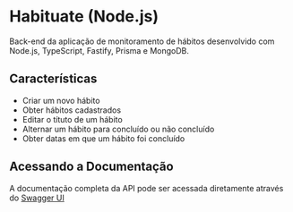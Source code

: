 # Habituate (Node.js)

Back-end da aplicação de monitoramento de hábitos desenvolvido com Node.js, TypeScript, Fastify, Prisma e MongoDB.

## Características

- Criar um novo hábito
- Obter hábitos cadastrados
- Editar o títuto de um hábito
- Alternar um hábito para concluído ou não concluído
- Obter datas em que um hábito foi concluído


## Acessando a Documentação

A documentação completa da API pode ser acessada diretamente através do [Swagger UI](https://habituate-api.onrender.com/docs)
